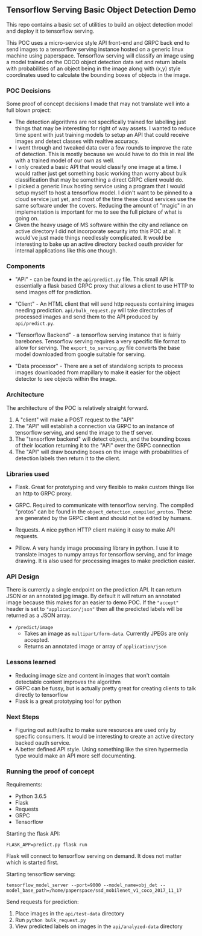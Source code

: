 ## Tensorflow Serving Basic Object Detection Demo

This repo contains a basic set of utilities to build an object detection model and deploy it to tensorflow serving.

This POC uses a micro-service style API front-end and GRPC back end to send images to a tensorflow serving instance hosted on a generic linux machine using paperspace. Tensorflow serving will classify an image using a model trained on the COCO object detection data set and return labels with probabilities of an object being in the image along with (x,y) style coordinates used to calculate the bounding boxes of objects in the image.

### POC Decisions

Some proof of concept decisions I made that may not translate well into a full blown project:

- The detection algorithms are not specifically trained for labelling just things that may be interesting for right of way assets. I wanted to reduce time spent with just training models to setup an API that could receive images and detect classes with realtive accuracy.
- I went through and tweaked data over a few rounds to improve the rate of detection. This is mostly because we would have to do this in real life with a trained model of our own as well. 
- I only created a basic API that would classify one image at a time. I would rather just get something basic working than worry about bulk classification that may be something a direct GRPC client would do.
- I picked a generic linux hosting service using a program that I would setup myself to host a tensorflow model. I didn't want to be pinned to a cloud service just yet, and most of the time these cloud services use the same software under the covers. Reducing the amount of "magic" in an implementation is important for me to see the full picture of what is going on. 
- Given the heavy usage of MS software within the city and reliance on active directory I did not incorporate security into this POC at all. It would've just made things needlessly complicated. It would be interesting to bake up an active directory backed oauth provider for internal applications like this one though. 


### Components

- "API" - can be found in the `api/predict.py` file. This small API is essentially a flask based GRPC proxy that allows a client to use HTTP to send images off for prediction.

- "Client" - An HTML client that will send http requests containing images needing prediction. `api/bulk_request.py` will take directories of processed images and send them to the API produced by `api/predict.py`.

- "Tensorflow Backend" - a tensorflow serving instance that is fairly barebones. Tensorflow serving requires a very specific file format to allow for serving. The `export_to_serving.py` file converts the base model downloaded from google suitable for serving. 

- "Data processor" - There are a set of standalong scripts to process images downloaded from mapillary to make it easier for the object detector to see objects within the image. 

### Architecture

The architecture of the POC is relatively straight forward. 

1. A "client" will make a POST request to the "API"
2. The "API" will establish a connection via GRPC to an instance of tensorflow serving, and send the image to the tf server.
3. The "tensorflow backend" will detect objects, and the bounding boxes of their location returning it to the "API" over the GRPC connection
4. The "API" will draw bounding boxes on the image with probabilities of detection labels then return it to the client.

### Libraries used

- Flask. Great for prototyping and very flexible to make custom things like an http to GRPC proxy.

- GRPC. Required to communicate with tensorflow serving. The compiled "protos" can be found in the `object_detection_compiled_protos`. These are generated by the GRPC client and should not be edited by humans.

- Requests. A nice python HTTP client making it easy to make API requests.

- Pillow. A very handy image processing library in python. I use it to translate images to numpy arrays for tensorflow serving, and for image drawing. It is also used for processing images to make prediction easier.

### API Design

There is currently a single endpoint on the prediction API. It can return JSON or an annotated jpg image. By default it will return an annotated image because this makes for an easier to demo POC. If the `"accept"` header is set to `"application/json"` then all the predicted labels will be returned as a JSON array.

- `/predict/image` 
  - Takes an image as `multipart/form-data`. Currently JPEGs are only accepted.
  - Returns an annotated image or array of `application/json`

### Lessons learned

- Reducing image size and content in images that won't contain detectable content improves the algorithm
- GRPC can be fussy, but is actually pretty great for creating clients to talk directly to tensorflow 
- Flask is a great prototyping tool for python

### Next Steps

- Figuring out auth/authz to make sure resources are used only by specific consumers. It would be interesting to create an active directory backed oauth service. 
- A better defined API style. Using something like the siren hypermedia type would make an API more self documenting. 

### Running the proof of concept

Requirements:

- Python 3.6.5
- Flask
- Requests
- GRPC
- Tensorflow

Starting the flask API:

`FLASK_APP=predict.py flask run`

Flask will connect to tensorflow serving on demand. It does not matter which is started first.

Starting tensorflow serving:

`tensorflow_model_server --port=9000 --model_name=obj_det --model_base_path=/home/paperspace/ssd_mobilenet_v1_coco_2017_11_17`

Send requests for prediction:

1. Place images in the `api/test-data` directory
2. Run `python bulk_request.py`
3. View predicted labels on images in the `api/analyzed-data` directory
